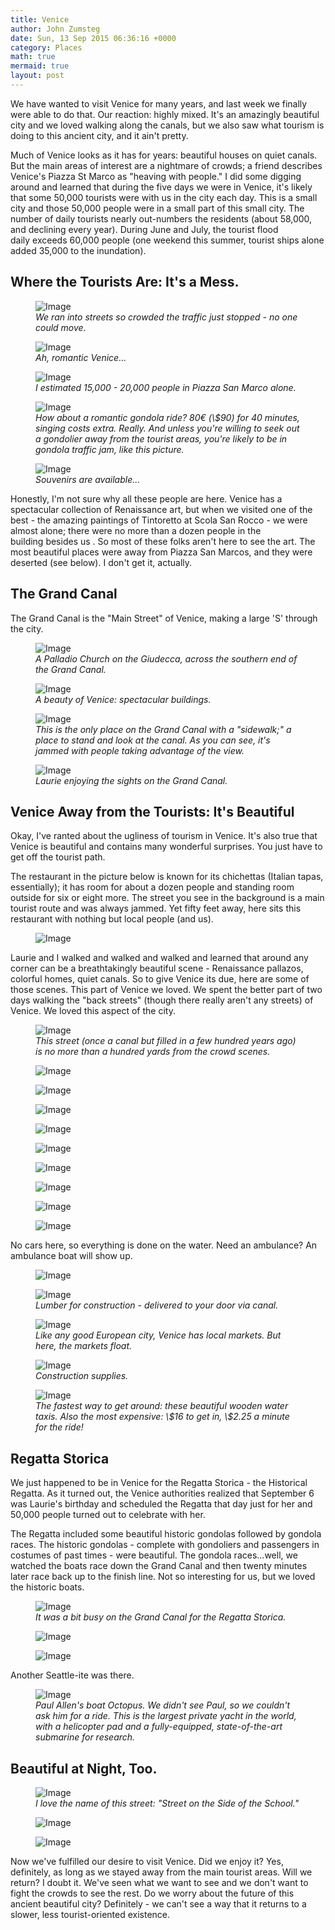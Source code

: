 ```yaml
---
title: Venice
author: John Zumsteg
date: Sun, 13 Sep 2015 06:36:16 +0000
category: Places
math: true
mermaid: true
layout: post
---
```

We have wanted to visit Venice for many years, and last week we finally were able to do that. Our reaction: highly mixed. It's an amazingly beautiful city and we loved walking along the canals, but we also saw what tourism is doing to this ancient city, and it ain't pretty.

Much of Venice looks as it has for years: beautiful houses on quiet canals. But the main areas of interest are a nightmare of crowds; a friend describes Venice's Piazza St Marco as "heaving with people." I did some digging around and learned that during the five days we were in Venice, it's likely that some 50,000 tourists were with us in the city each day. This is a small city and those 50,000 people were in a small part of this small city. The number of daily tourists nearly out-numbers the residents (about 58,000, and declining every year). During June and July, the tourist flood daily exceeds 60,000 people (one weekend this summer, tourist ships alone added 35,000 to the inundation).
<h2>Where the Tourists Are: It's a Mess.</h2>
<figure class = "portrait">
	<img src="{{"/assets/images/2015/09/Venice-crowds-1.jpg" | prepend: site.baseurl  }}" alt="Image" />
	<figcaption><em>We ran into streets so crowded the traffic just stopped - no one could move.</em></figcaption>
</figure>



<figure class = "landscape">
	<img src="{{"/assets/images/2015/09/Venice-crowds-2.jpg" | prepend: site.baseurl  }}" alt="Image" />
	<figcaption><em>Ah, romantic Venice...</em></figcaption>
</figure>



<figure class = "landscape">
	<img src="{{"/assets/images/2015/09/Venice-crowds-3.jpg" | prepend: site.baseurl  }}" alt="Image" />
	<figcaption><em>I estimated 15,000 - 20,000 people in Piazza San Marco alone.</em></figcaption>
</figure>



<figure class = "portrait">
	<img src="{{"/assets/images/2015/09/Venice-crowds-4.jpg" | prepend: site.baseurl  }}" alt="Image" />
	<figcaption><em>How about a romantic gondola ride? 80€ (\$90) for 40 minutes, singing costs extra. Really. And unless you're willing to seek out a gondolier away from the tourist areas, you're likely to be in gondola traffic jam, like this picture.</em></figcaption>
</figure>



<figure class = "landscape">
	<img src="{{"/assets/images/2015/09/DSC09113.jpg" | prepend: site.baseurl  }}" alt="Image" />
	<figcaption><em>Souvenirs are available...</em></figcaption>
</figure>



Honestly, I'm not sure why all these people are here. Venice has a spectacular collection of Renaissance art, but when we visited one of the best - the amazing paintings of Tintoretto at Scola San Rocco - we were almost alone; there were no more than a dozen people in the building besides us . So most of these folks aren't here to see the art. The most beautiful places were away from Piazza San Marcos, and they were deserted (see below). I don't get it, actually.
<h2>The Grand Canal</h2>
The Grand Canal is the "Main Street" of Venice, making a large 'S' through the city.

<figure class = "landscape">
	<img src="{{"/assets/images/2015/09/DSC08913.jpg" | prepend: site.baseurl  }}" alt="Image" />
	<figcaption><em>A Palladio Church on the Giudecca, across the southern end of the Grand Canal.</em></figcaption>
</figure>



<figure class = "landscape">
	<img src="{{"/assets/images/2015/09/DSC08926.jpg" | prepend: site.baseurl  }}" alt="Image" />
	<figcaption><em>A beauty of Venice: spectacular buildings.</em></figcaption>
</figure>



<figure class = "landscape">
	<img src="{{"/assets/images/2015/09/DSC08879.jpg" | prepend: site.baseurl  }}" alt="Image" />
	<figcaption><em>This is the only place on the Grand Canal with a "sidewalk;" a place to stand and look at the canal. As you can see, it's jammed with people taking advantage of the view.</em></figcaption>
</figure>



<figure class = "portrait">
	<img src="{{"/assets/images/2015/09/DSC08872.jpg" | prepend: site.baseurl  }}" alt="Image" />
	<figcaption><em>Laurie enjoying the sights on the Grand Canal.</em></figcaption>
</figure>


<h2>Venice Away from the Tourists: It's Beautiful</h2>
Okay, I've ranted about the ugliness of tourism in Venice. It's also true that Venice is beautiful and contains many wonderful surprises. You just have to get off the tourist path.

The restaurant in the picture below is known for its chichettas (Italian tapas, essentially); it has room for about a dozen people and standing room outside for six or eight more. The street you see in the background is a main tourist route and was always jammed. Yet fifty feet away, here sits this restaurant with nothing but local people (and us).

<figure class = "portrait">
	<img src="{{"/assets/images/2015/09/DSC09115.jpg" | prepend: site.baseurl  }}" alt="Image" />
	<figcaption></figcaption>
</figure>



Laurie and I walked and walked and walked and learned that around any corner can be a breathtakingly beautiful scene - Renaissance pallazos, colorful homes, quiet canals. So to give Venice its due, here are some of those scenes. This part of Venice we loved.
We spent the better part of two days walking the "back streets" (though there really aren't any streets) of Venice. We loved this aspect of the city.

<figure class = "landscape">
	<img src="{{"/assets/images/2015/09/DSC08984.jpg" | prepend: site.baseurl  }}" alt="Image" />
	<figcaption><em>This street (once a canal but filled in a few hundred years ago) is no more than a hundred yards from the crowd scenes.</em></figcaption>
</figure>



<figure class = "portrait">
	<img src="{{"/assets/images/2015/09/DSC09111.jpg" | prepend: site.baseurl  }}" alt="Image" />
	<figcaption></figcaption>
</figure>

 <figure class = "portrait">
	<img src="{{"/assets/images/2015/09/DSC09022.jpg" | prepend: site.baseurl  }}" alt="Image" />
	<figcaption></figcaption>
</figure>

 <figure class = "portrait">
	<img src="{{"/assets/images/2015/09/DSC09003.jpg" | prepend: site.baseurl  }}" alt="Image" />
	<figcaption></figcaption>
</figure>

 <figure class = "portrait">
	<img src="{{"/assets/images/2015/09/DSC08999.jpg" | prepend: site.baseurl  }}" alt="Image" />
	<figcaption></figcaption>
</figure>

 <figure class = "landscape">
	<img src="{{"/assets/images/2015/09/DSC08972.jpg" | prepend: site.baseurl  }}" alt="Image" />
	<figcaption></figcaption>
</figure>

 <figure class = "portrait">
	<img src="{{"/assets/images/2015/09/DSC08900.jpg" | prepend: site.baseurl  }}" alt="Image" />
	<figcaption></figcaption>
</figure>

 <figure class = "portrait">
	<img src="{{"/assets/images/2015/09/DSC08862.jpg" | prepend: site.baseurl  }}" alt="Image" />
	<figcaption></figcaption>
</figure>

 <figure class = "portrait">
	<img src="{{"/assets/images/2015/09/DSC08851.jpg" | prepend: site.baseurl  }}" alt="Image" />
	<figcaption></figcaption>
</figure>

 <figure class = "landscape">
	<img src="{{"/assets/images/2015/09/DSC08850.jpg" | prepend: site.baseurl  }}" alt="Image" />
	<figcaption></figcaption>
</figure>



No cars here, so everything is done on the water. Need an ambulance? An ambulance boat will show up.

<figure class = "landscape">
	<img src="{{"/assets/images/2015/09/DSC09018.jpg" | prepend: site.baseurl  }}" alt="Image" />
	<figcaption></figcaption>
</figure>



<figure class = "landscape">
	<img src="{{"/assets/images/2015/09/DSC09107.jpg" | prepend: site.baseurl  }}" alt="Image" />
	<figcaption><em>Lumber for construction - delivered to your door via canal.</em></figcaption>
</figure>



<figure class = "landscape">
	<img src="{{"/assets/images/2015/09/DSC08969.jpg" | prepend: site.baseurl  }}" alt="Image" />
	<figcaption><em>Like any good European city, Venice has local markets. But here, the markets float.</em></figcaption>
</figure>



<figure class = "landscape">
	<img src="{{"/assets/images/2015/09/DSC08970.jpg" | prepend: site.baseurl  }}" alt="Image" />
	<figcaption><em>Construction supplies.</em></figcaption>
</figure>



<figure class = "landscape">
	<img src="{{"/assets/images/2015/09/DSC08875.jpg" | prepend: site.baseurl  }}" alt="Image" />
	<figcaption><em>The fastest way to get around: these beautiful wooden water taxis. Also the most expensive: \$16 to get in, \$2.25 a minute for the ride!</em></figcaption>
</figure>


<h2>Regatta Storica</h2>
We just happened to be in Venice for the Regatta Storica - the Historical Regatta. As it turned out, the Venice authorities realized that September 6 was Laurie's birthday and scheduled the Regatta that day just for her and 50,000 people turned out to celebrate with her.

The Regatta included some beautiful historic gondolas followed by gondola races. The historic gondolas - complete with gondoliers and passengers in costumes of past times - were beautiful. The gondola races...well, we watched the boats race down the Grand Canal and then twenty minutes later race back up to the finish line. Not so interesting for us, but we loved the historic boats.

<figure class = "landscape">
	<img src="{{"/assets/images/2015/09/DSC08894.jpg" | prepend: site.baseurl  }}" alt="Image" />
	<figcaption><em>It was a bit busy on the Grand Canal for the Regatta Storica.</em></figcaption>
</figure>



<figure class = "landscape">
	<img src="{{"/assets/images/2015/09/DSC08910.jpg" | prepend: site.baseurl  }}" alt="Image" />
	<figcaption></figcaption>
</figure>

 <figure class = "landscape">
	<img src="{{"/assets/images/2015/09/DSC08892.jpg" | prepend: site.baseurl  }}" alt="Image" />
	<figcaption></figcaption>
</figure>



Another Seattle-ite was there.

<figure class = "landscape">
	<img src="{{"/assets/images/2015/09/DSC08993.jpg" | prepend: site.baseurl  }}" alt="Image" />
	<figcaption><em>Paul Allen's boat Octopus. We didn't see Paul, so we couldn't ask him for a ride. This is the largest private yacht in the world, with a helicopter pad and a fully-equipped, state-of-the-art submarine for research.</em></figcaption>
</figure>


<h2>Beautiful at Night, Too.</h2>
<figure class = "landscape">
	<img src="{{"/assets/images/2015/09/DSC09046.jpg" | prepend: site.baseurl  }}" alt="Image" />
	<figcaption><em>I love the name of this street: "Street on the Side of the School."</em></figcaption>
</figure>



<figure class = "landscape">
	<img src="{{"/assets/images/2015/09/DSC09043.jpg" | prepend: site.baseurl  }}" alt="Image" />
	<figcaption></figcaption>
</figure>

 <figure class = "landscape">
	<img src="{{"/assets/images/2015/09/DSC09067.jpg" | prepend: site.baseurl  }}" alt="Image" />
	<figcaption></figcaption>
</figure>



Now we've fulfilled our desire to visit Venice. Did we enjoy it? Yes, definitely, as long as we stayed away from the main tourist areas. Will we return? I doubt it. We've seen what we want to see and we don't want to fight the crowds to see the rest. Do we worry about the future of this ancient beautiful city? Definitely - we can't see a way that it returns to a slower, less tourist-oriented existence.

 

 

 
